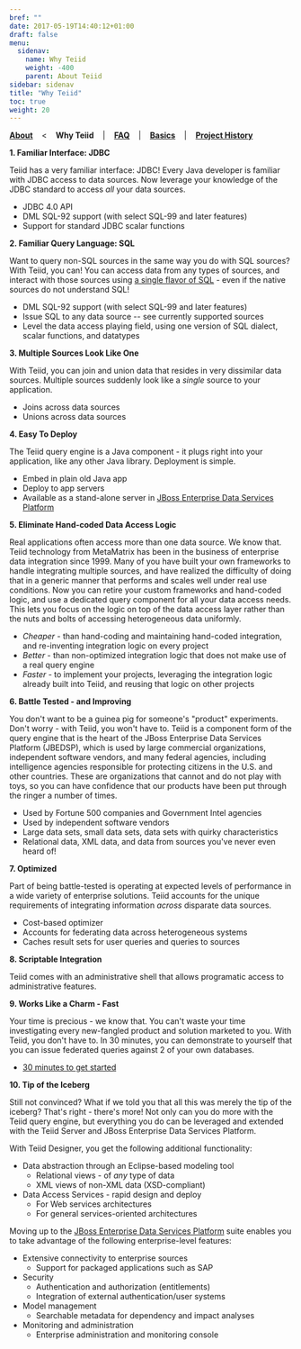 ```yaml
---
bref: ""
date: 2017-05-19T14:40:12+01:00
draft: false
menu:
  sidenav:
    name: Why Teiid
    weight: -400
    parent: About Teiid
sidebar: sidenav
title: "Why Teiid"
toc: true
weight: 20
---
```


[**About**](..) &nbsp;&nbsp; < &nbsp;&nbsp; **Why Teiid** &nbsp;&nbsp; | &nbsp;&nbsp; [**FAQ**](../faq) &nbsp;&nbsp; | &nbsp;&nbsp; [**Basics**](../basics) &nbsp;&nbsp; | &nbsp;&nbsp; [**Project History**](../history)

**1\. Familiar Interface: JDBC**

<span class="product">Teiid</span> has a very familiar interface: JDBC! Every Java developer is familiar with JDBC access to data sources. Now leverage your knowledge of the JDBC standard to access _all_ your data sources.

*   JDBC 4.0 API
*   DML SQL-92 support (with select SQL-99 and later features)
*   Support for standard JDBC scalar functions

**2\. Familiar Query Language: SQL**

Want to query non-SQL sources in the same way you do with SQL sources? With Teiid, you can! You can access data from any types of sources, and interact with those sources using <u>a single flavor of SQL</u> - even if the native sources do not understand SQL!

*   DML SQL-92 support (with select SQL-99 and later features)
*   Issue SQL to any data source -- see currently supported sources
*   Level the data access playing field, using one version of SQL dialect, scalar functions, and datatypes

**3\. Multiple Sources Look Like One**

With Teiid, you can join and union data that resides in very dissimilar data sources. Multiple sources suddenly look like a _single_ source to your application.

*   Joins across data sources
*   Unions across data sources

**4\. Easy To Deploy**

The <span class="product">Teiid query engine</span> is a Java component - it plugs right into your application, like any other Java library. Deployment is simple.

*   Embed in plain old Java app
*   Deploy to app servers
*   Available as a stand-alone server in [JBoss Enterprise Data Services Platform](http://www.jboss.com/products/platforms/dataservices)

**5\. Eliminate Hand-coded Data Access Logic**

Real applications often access more than one data source. We know that. Teiid technology from MetaMatrix has been in the business of enterprise data integration since 1999\. Many of you have built your own frameworks to handle integrating multiple sources, and have realized the difficulty of doing that in a generic manner that performs and scales well under real use conditions. Now you can retire your custom frameworks and hand-coded logic, and use a dedicated query component for all your data access needs. This lets you focus on the logic on top of the data access layer rather than the nuts and bolts of accessing heterogeneous data uniformly.

*   _Cheaper_ - than hand-coding and maintaining hand-coded integration, and re-inventing integration logic on every project
*   _Better_ - than non-optimized integration logic that does not make use of a real query engine
*   _Faster_ - to implement your projects, leveraging the integration logic already built into Teiid, and reusing that logic on other projects

**6\. Battle Tested - and Improving**

You don't want to be a guinea pig for someone's "product" experiments. Don't worry - with Teiid, you won't have to. Teiid is a component form of the query engine that is the heart of the JBoss Enterprise Data Services Platform (JBEDSP), which is used by large commercial organizations, independent software vendors, and many federal agencies, including intelligence agencies responsible for protecting citizens in the U.S. and other countries. These are organizations that cannot and do not play with toys, so you can have confidence that our products have been put through the ringer a number of times.

*   Used by Fortune 500 companies and Government Intel agencies
*   Used by independent software vendors
*   Large data sets, small data sets, data sets with quirky characteristics
*   Relational data, XML data, and data from sources you've never even heard of!

**7\. Optimized**

Part of being battle-tested is operating at expected levels of performance in a wide variety of enterprise solutions. Teiid accounts for the unique requirements of integrating information _across_ disparate data sources.

*   Cost-based optimizer
*   Accounts for federating data across heterogeneous systems
*   Caches result sets for user queries and queries to sources

**8\. Scriptable Integration**

Teiid comes with an administrative shell that allows programatic access to administrative features.

**9\. Works Like a Charm - Fast**

Your time is precious - we know that. You can't waste your time investigating every new-fangled product and solution marketed to you. With Teiid, you don't have to. In 30 minutes, you can demonstrate to yourself that you can issue federated queries against 2 of your own databases.

*   [30 minutes to get started](https://github.com/teiid/teiid-wildfly-quickstarts)

**10\. Tip of the Iceberg**

Still not convinced? What if we told you that all this was merely the tip of the iceberg? That's right - there's more! Not only can you do more with the Teiid query engine, but everything you do can be leveraged and extended with the Teiid Server and <span class="product">JBoss Enterprise</span> Data Services Platform.

With Teiid Designer, you get the following additional functionality:

*   Data abstraction through an Eclipse-based modeling tool
    *   Relational views - of _any_ type of data
    *   XML views of non-XML data (XSD-compliant)
*   Data Access Services - rapid design and deploy
    *   For Web services architectures
    *   For general services-oriented architectures

Moving up to the [JBoss Enterprise Data Services Platform](http://www.jboss.com/products/platforms/dataservices) suite enables you to take advantage of the following enterprise-level features:

*   Extensive connectivity to enterprise sources
    *   Support for packaged applications such as SAP
*   Security
    *   Authentication and authorization (entitlements)
    *   Integration of external authentication/user systems
*   Model management
    *   Searchable metadata for dependency and impact analyses
*   Monitoring and administration
    *   <span class="product">Enterprise administration and monitoring console</span>